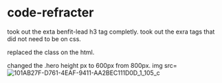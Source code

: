 # code-refracter
took out the exta benfit-lead h3 tag completly.
took out the exra tags that did not need to be on css.

replaced the class on the html.

changed the .hero height px to 600px from 800px.
img src=
![101AB27F-D761-4EAF-9411-AA2BEC111D0D_1_105_c](https://user-images.githubusercontent.com/110316169/185280237-3c70e992-febe-4c5c-beb3-7a51bcdb1c9a.jpeg)
